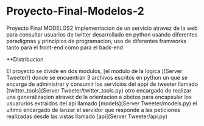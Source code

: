 # Proyecto-Final-Modelos-2

Proyecto Final MODELOS2 Implementacion de un servicio atravez de la web para consultar usuarios de twitter desarrollado en python usando diferentes paradigmas y principios de programacion, uso de diferentes framworks tanto para el front-end 
como para el back-end

**Distribucion

El proyecto se divide en dos modulos, [el modulo de la logica ](Server Tweeter/) donde se encuentran 3 archivos escritos en python 
un que se encarga de administrar y consumir los servicios del appi de tweeter llamado [twitter_tools](Server Tweeter/twitter_tools.py)
otro encargado de realizar una generalizacion atravez de la orientacion a obetos para encapsular los usuarurios extraidos del api llamado [models](Server Tweeter/models.py)
el ultimo encargado de lanzar el servidor que responde a las peticiones realizadas desde las vistas llamado [api](Server Tweeter/api.py) 


